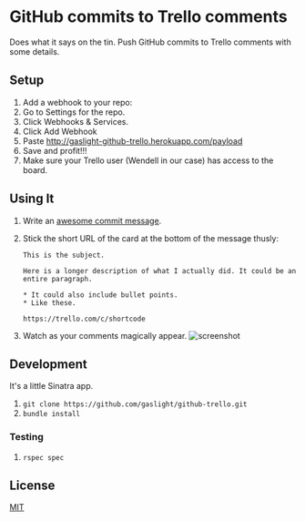 # GitHub commits to Trello comments

Does what it says on the tin. Push GitHub commits to Trello comments
with some details.

## Setup

1. Add a webhook to your repo:
  1. Go to Settings for the repo.
  1. Click Webhooks & Services.
  1. Click Add Webhook
  1. Paste http://gaslight-github-trello.herokuapp.com/payload
  1. Save and profit!!!
1. Make sure your Trello user (Wendell in our case) has access to the
   board.

## Using It

1. Write an [awesome commit
   message](http://tbaggery.com/2008/04/19/a-note-about-git-commit-messages.html).
1. Stick the short URL of the card at the bottom of the message thusly:

   ```
   This is the subject.

   Here is a longer description of what I actually did. It could be an
   entire paragraph.

   * It could also include bullet points.
   * Like these.

   https://trello.com/c/shortcode
   ```
1. Watch as your comments magically appear.
   ![screenshot](http://cl.ly/UOKR/Screen%20Shot%202014-03-12%20at%2012.16.51%20PM.png)

## Development

It's a little Sinatra app.

1. `git clone https://github.com/gaslight/github-trello.git`
1. `bundle install`

### Testing

1. `rspec spec`

## License

[MIT](LICENSE.md)

